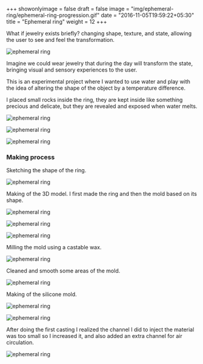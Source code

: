+++
showonlyimage = false
draft = false
image = "img/ephemeral-ring/ephemeral-ring-progression.gif"
date = "2016-11-05T19:59:22+05:30"
title = "Ephemeral ring"
weight = 12
+++
<!--more-->

What if jewelry exists briefly? changing shape, texture, and state, allowing the user to see and feel the transformation.

![ephemeral ring](/img/ephemeral-ring/ephemeral-ring-progression.gif)

Imagine we could wear jewelry that during the day will transform the state, bringing visual and sensory experiences to the user. 

This is an experimental project where I wanted to use water and play with the idea of altering the shape of the object by a temperature difference.

I placed small rocks inside the ring, they are kept inside like something precious and delicate, but they are revealed and exposed when water melts.

![ephemeral ring](/img/ephemeral-ring/ephemeral_ring_wearing1.jpg)

![ephemeral ring](/img/ephemeral-ring/ephemeral_ring_wearing2.jpg)

![ephemeral ring](/img/ephemeral-ring/ephemeral_ring_wearing3.jpg)

### Making process

Sketching the shape of the ring.

![ephemeral ring](/img/ephemeral-ring/sketches_2.jpg)

Making of the 3D model. I first made the ring and then the mold based on its shape. 

![ephemeral ring](/img/ephemeral-ring/ephemeral-ring-making.jpg)

![ephemeral ring](/img/ephemeral-ring/ephemeral-ring-making2.jpg)

![ephemeral ring](/img/ephemeral-ring/mold-technical2.png)

Milling the mold using a castable wax.

![ephemeral ring](/img/ephemeral-ring/milling_6.jpg)

Cleaned and smooth some areas of the mold.

![ephemeral ring](/img/ephemeral-ring/fixing_4.jpg)

Making of the silicone mold.

![ephemeral ring](/img/ephemeral-ring/mold_silicone.jpg)

![ephemeral ring](/img/ephemeral-ring/mold_silicone_4.jpg)

After doing the first casting I realized the channel I did to inject the material was too small so I increased it, and also added an extra channel for air circulation.

![ephemeral ring](/img/ephemeral-ring/mold_modified.jpg)





